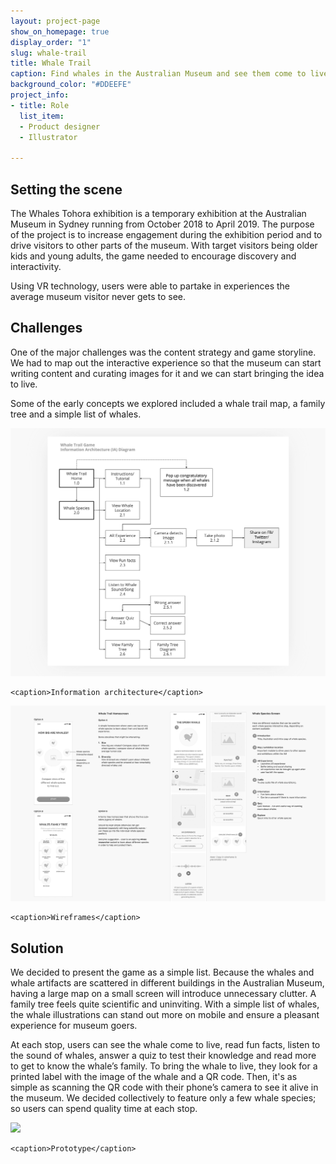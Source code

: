 ```yaml
---
layout: project-page
show_on_homepage: true
display_order: "1"
slug: whale-trail
title: Whale Trail
caption: Find whales in the Australian Museum and see them come to live with AR technology.
background_color: "#DDEEFE"
project_info:
- title: Role
  list_item:
  - Product designer
  - Illustrator

---
```

## Setting the scene

The Whales Tohora exhibition is a temporary exhibition at the Australian Museum in Sydney running from October 2018 to April 2019. The purpose of the project is to increase engagement during the exhibition period and to drive visitors to other parts of the museum. With target visitors being older kids and young adults, the game needed to encourage discovery and interactivity.

Using VR technology, users were able to partake in experiences the average museum visitor never gets to see.

## Challenges

One of the major challenges was the content strategy and game storyline. We had to map out the interactive experience so that the museum can start writing content and curating images for it and we can start bringing the idea to live.

Some of the early concepts we explored included a whale trail map, a family tree and a simple list of whales.

![](/static/whale_ia.png)

    <caption>Information architecture</caption>

![](/static/whale_wire.png)

    <caption>Wireframes</caption>

## Solution

We decided to present the game as a simple list. Because the whales and whale artifacts are scattered in different buildings in the Australian Museum, having a large map on a small screen will introduce unnecessary clutter. A family tree feels quite scientific and uninviting. With a simple list of whales, the whale illustrations can stand out more on mobile and ensure a pleasant experience for museum goers.

At each stop, users can see the whale come to live, read fun facts, listen to the sound of whales, answer a quiz to test their knowledge and read more to get to know the whale’s family. To bring the whale to live, they look for a printed label with the image of the whale and a QR code. Then, it's as simple as scanning the QR code with their phone’s camera to see it alive in the museum. We decided collectively to feature only a few whale species; so users can spend quality time at each stop.

![](/static/whale_proto.gif)

    <caption>Prototype</caption>